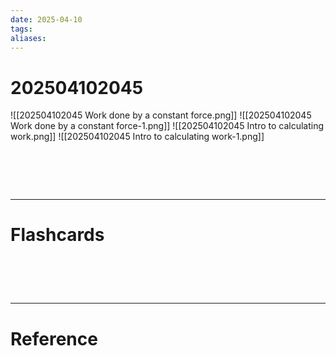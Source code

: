 ```yaml
---
date: 2025-04-10
tags: 
aliases:
---
```

# 202504102045
![[202504102045 Work done by a constant force.png]]
![[202504102045 Work done by a constant force-1.png]]
![[202504102045 Intro to calculating work.png]]
![[202504102045 Intro to calculating work-1.png]]

# ‌
---
# Flashcards


# ‌
---
# Reference
